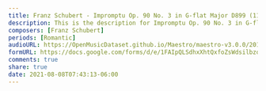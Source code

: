 ```yaml
---
title: Franz Schubert - Impromptu Op. 90 No. 3 in G-flat Major D899 (11)
description: This is the description for Impromptu Op. 90 No. 3 in G-flat Major D899 by Franz Schubert
composers: [Franz Schubert]
periods: [Romantic]
audioURL: https://OpenMusicDataset.github.io/Maestro/maestro-v3.0.0/2011/MIDI-Unprocessed_16_R2_2011_MID--AUDIO_R2-D4_09_Track09_wav.midi
formURL: https://docs.google.com/forms/d/e/1FAIpQLSdhxXhtQxfoZsWdsilbzqnpDjNtJCmkDXwneqAzrn8k4zS2iA/viewform
comments: true
share: true
date: 2021-08-08T07:43:13-06:00
---
```

